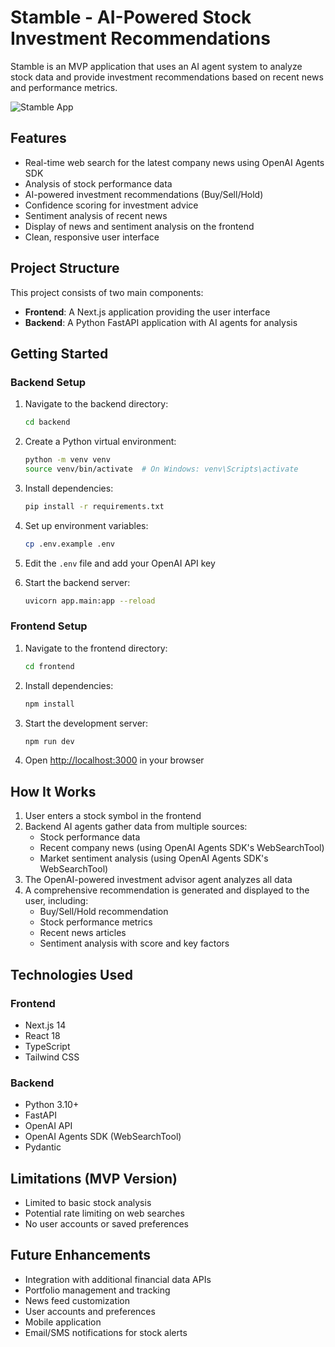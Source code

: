 # Stamble - AI-Powered Stock Investment Recommendations

Stamble is an MVP application that uses an AI agent system to analyze stock data and provide investment recommendations based on recent news and performance metrics.

![Stamble App](https://via.placeholder.com/1200x600?text=Stamble+App)

## Features

- Real-time web search for the latest company news using OpenAI Agents SDK
- Analysis of stock performance data
- AI-powered investment recommendations (Buy/Sell/Hold)
- Confidence scoring for investment advice
- Sentiment analysis of recent news
- Display of news and sentiment analysis on the frontend
- Clean, responsive user interface

## Project Structure

This project consists of two main components:

- **Frontend**: A Next.js application providing the user interface
- **Backend**: A Python FastAPI application with AI agents for analysis

## Getting Started

### Backend Setup

1. Navigate to the backend directory:
   ```bash
   cd backend
   ```

2. Create a Python virtual environment:
   ```bash
   python -m venv venv
   source venv/bin/activate  # On Windows: venv\Scripts\activate
   ```

3. Install dependencies:
   ```bash
   pip install -r requirements.txt
   ```

4. Set up environment variables:
   ```bash
   cp .env.example .env
   ```
   
5. Edit the `.env` file and add your OpenAI API key

6. Start the backend server:
   ```bash
   uvicorn app.main:app --reload
   ```

### Frontend Setup

1. Navigate to the frontend directory:
   ```bash
   cd frontend
   ```

2. Install dependencies:
   ```bash
   npm install
   ```

3. Start the development server:
   ```bash
   npm run dev
   ```

4. Open [http://localhost:3000](http://localhost:3000) in your browser

## How It Works

1. User enters a stock symbol in the frontend
2. Backend AI agents gather data from multiple sources:
   - Stock performance data
   - Recent company news (using OpenAI Agents SDK's WebSearchTool)
   - Market sentiment analysis (using OpenAI Agents SDK's WebSearchTool)
3. The OpenAI-powered investment advisor agent analyzes all data
4. A comprehensive recommendation is generated and displayed to the user, including:
   - Buy/Sell/Hold recommendation
   - Stock performance metrics
   - Recent news articles
   - Sentiment analysis with score and key factors

## Technologies Used

### Frontend
- Next.js 14
- React 18
- TypeScript
- Tailwind CSS

### Backend
- Python 3.10+
- FastAPI
- OpenAI API
- OpenAI Agents SDK (WebSearchTool)
- Pydantic

## Limitations (MVP Version)

- Limited to basic stock analysis
- Potential rate limiting on web searches
- No user accounts or saved preferences

## Future Enhancements

- Integration with additional financial data APIs
- Portfolio management and tracking
- News feed customization
- User accounts and preferences
- Mobile application
- Email/SMS notifications for stock alerts
